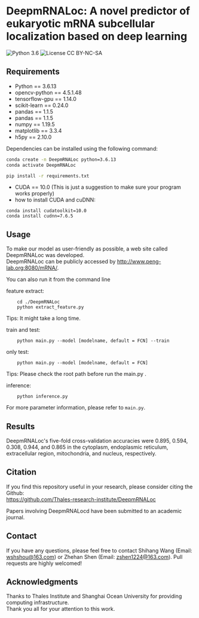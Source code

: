 # DeepmRNALoc: A novel predictor of eukaryotic mRNA subcellular localization based on deep learning
![Python 3.6](https://img.shields.io/badge/python-3.6-green.svg?style=plastic)
![License CC BY-NC-SA](https://img.shields.io/badge/license-CC_BY--NC--SA--green.svg?style=plastic)


## Requirements

- Python == 3.6.13
- opencv-python == 4.5.1.48
- tensorflow-gpu == 1.14.0
- scikit-learn == 0.24.0
- pandas ==  1.1.5
- pandas == 1.1.5
- numpy == 1.19.5
- matplotlib == 3.3.4
- h5py == 2.10.0

Dependencies can be installed using the following command:
```bash
conda create -n DeepmRNALoc python=3.6.13
conda activate DeepmRNALoc

pip install -r requirements.txt
```
- CUDA == 10.0 (This is just a suggestion to make sure your program works properly)
- how to install CUDA and cuDNN:
```
conda install cudatoolkit=10.0   
conda install cudnn=7.6.5
```

## Usage
To make our model as user-friendly as possible, a web site called DeepmRNALoc was developed.<br/>
DeepmRNALoc can be publicly accessed by http://www.peng-lab.org:8080/mRNA/. 

You can also run it from the command line

feature extract:
```
    cd ./DeepmRNALoc
    python extract_feature.py
```
Tips: It might take a long time.

train and test:
```
    python main.py --model [modelname, default = FCN] --train
```
only test:
```
    python main.py --model [modelname, default = FCN]
```
Tips: Please check the root path before run the main.py .

inference:
```
    python inference.py
```

For more parameter information, please refer to `main.py`.

## <span id="resultslink">Results</span>
DeepmRNALoc's five-fold cross-validation accuracies were 0.895, 0.594, 0.308, 0.944, and 0.865 in the cytoplasm, endoplasmic reticulum, extracellular region, mitochondria, and nucleus, respectively.

## <span id="citelink">Citation</span>
If you find this repository useful in your research, please consider citing the Github:<br/>
https://github.com/Thales-research-institute/DeepmRNALoc<br/>

Papers involving DeepmRNALocd have been submitted to an academic journal.

## Contact
If you have any questions, please feel free to contact Shihang Wang (Email: wshshou@163.com) or Zhehan Shen (Email: zshen1224@163.com). 
Pull requests are highly welcomed!

## Acknowledgments
Thanks to Thales Institute and Shanghai Ocean University for providing computing infrastructure.<br/>
Thank you all for your attention to this work.

